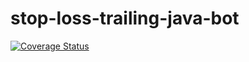 # stop-loss-trailing-java-bot

[![Coverage Status](https://coveralls.io/repos/github/rgf2004/stop-loss-trailing-java-bot/badge.svg?branch=master)](https://coveralls.io/github/rgf2004/stop-loss-trailing-java-bot?branch=master)
